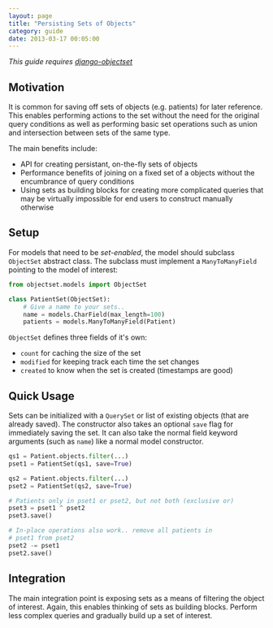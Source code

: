 ```yaml
---
layout: page
title: "Persisting Sets of Objects"
category: guide
date: 2013-03-17 00:05:00
---
```


_This guide requires [django-objectset](https://pypi.python.org/pypi/django-objectset)_

## Motivation

It is common for saving off sets of objects (e.g. patients) for later reference. This enables performing actions to the set without the need for the original query conditions as well as performing basic set operations such as union and intersection between sets of the same type.

The main benefits include:

- API for creating persistant, on-the-fly sets of objects
- Performance benefits of joining on a fixed set of a objects without the encumbrance of query conditions
- Using sets as building blocks for creating more complicated queries that may be virtually impossible for end users to construct manually otherwise

## Setup

For models that need to be _set-enabled_, the model should subclass `ObjectSet` abstract class. The subclass must implement a `ManyToManyField` pointing to the model of interest:

```python
from objectset.models import ObjectSet

class PatientSet(ObjectSet):
    # Give a name to your sets..
    name = models.CharField(max_length=100)
    patients = models.ManyToManyField(Patient)
```

`ObjectSet` defines three fields of it's own:

- `count` for caching the size of the set
- `modified` for keeping track each time the set changes
- `created` to know when the set is created (timestamps are good)

## Quick Usage

Sets can be initialized with a `QuerySet` or list of existing objects (that are already saved). The constructor also takes an optional `save` flag for immediately saving the set. It can also take the normal field keyword arguments (such as `name`) like a normal model constructor.

```python
qs1 = Patient.objects.filter(...)
pset1 = PatientSet(qs1, save=True)

qs2 = Patient.objects.filter(...)
pset2 = PatientSet(qs2, save=True)

# Patients only in pset1 or pset2, but not both (exclusive or)
pset3 = pset1 ^ pset2
pset3.save()

# In-place operations also work.. remove all patients in
# pset1 from pset2
pset2 -= pset1
pset2.save()
```

## Integration

The main integration point is exposing sets as a means of filtering the object of interest. Again, this enables thinking of sets as building blocks. Perform less complex queries and gradually build up a set of interest.
